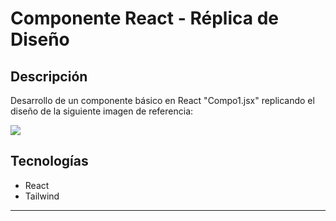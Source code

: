 # Componente React - Réplica de Diseño

## Descripción

Desarrollo de un componente básico en React "Compo1.jsx" replicando el diseño de la siguiente imagen de referencia:

<img src="https://res.cloudinary.com/dz209s6jk/image/upload/f_auto,q_auto,w_700/Challenges/kaiwxzdh90xhbdwsstvl.jpg">

## Tecnologías

- React
- Tailwind
---
